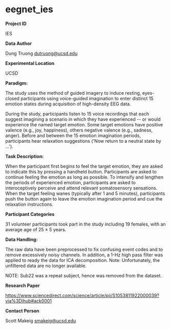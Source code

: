 # eegnet_ies

**Project ID**

IES

**Data Author**

Dung Truong
dutruong@ucsd.edu

**Experimental Location**

UCSD

 **Paradigm:**
 
The study uses the method of guided imagery to induce resting, eyes-closed participants using voice-guided imagination to enter distinct 15 emotion states during acquisition of high-density EEG data.

During the study, participants listen to 15 voice recordings that each suggest imagining a scenario in which they have experienced -- or would experience the named target emotion. Some target emotions have positive valence (e.g., joy, happiness), others negative valence (e.g., sadness, anger). Before and between the 15 emotion imagination periods, participants hear relaxation suggestions ('Now return to a neutral state by ...').


**Task Description:**

When the participant first begins to feel the target emotion, they are asked to indicate this by pressing a handheld button. Participants are asked to continue feeling the emotion as long as possible. To intensify and lengthen the periods of experienced emotion, participants are asked to interoceptively perceive and attend relevant somatosensory sensations. When the target feeling wanes (typically after 1 and 5 minutes), participants push the button again to leave the emotion imagination period and cue the relaxation instructions.


**Participant Categories**

31 volunteer participants took part in the study including 19 females, with an average age of 25 ± 5 years.


**Data Handling:** 

The raw data have been preprocessed to fix confusing event codes and to remove excessively noisy channels. In addition, a 1-Hz high pass filter was applied to ready the data for ICA decomposition. Note: Unfortunately, the unfiltered data are no longer available.

NOTE: Sub22 was a repeat subject, hence was removed from the dataset.


**Research Paper**

https://www.sciencedirect.com/science/article/pii/S1053811922000039?via%3Dihub#ack0001


**Contact Person**

Scott Makeig
smakeig@ucsd.edu
